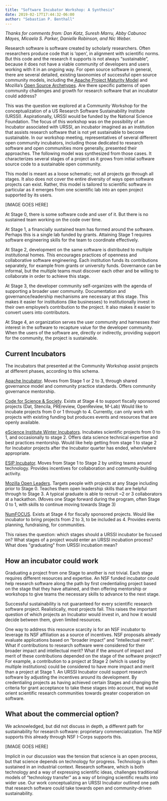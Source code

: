 ```yaml
---
title: "Software Incubator Workshop: A Synthesis"
date: 2019-02-17T17:44:32-06:00
author: "Sebastian P. Benthall"
---
```


*Thanks for comments from: Dan Katz, Suresh Marru, Abby Cabunoc Mayes, Micaela S. Parker, Danielle Robinson, and Nic Weber.*

Research software is software created by scholarly researchers. Often researchers produce code that is ‘open’, in alignment with scientific norms. But this code and the research it supports is not always “sustainable”, because it does not have a viable community of developers and users working with it in an ongoing way. For open source software in general, there are several detailed, existing taxonomies of successful open source community models, including the[ Apache Project Maturity Model](http://community.apache.org/apache-way/apache-project-maturity-model.html) and Mozilla’s [Open Source Archetypes](https://blog.mozilla.org/wp-content/uploads/2018/05/MZOTS_OS_Archetypes_report_ext_scr.pdf). Are there specific patterns of open community challenges and growth for research software that an incubator could address?

This was the question we explored at a Community Workshop for the conceptualization of a US Research Software Sustainability Institute (URSSI). Aspirationally, URSSI would be funded by the National Science Foundation. The focus of this workshop was on the possibility of an Incubator associated with URSSI, an incubator imagined as an institution that assists research software that is not yet sustainable to become sustainable. In our workshop meeting, representatives of several different open community incubators, including those dedicated to research software and open communities more generally, presented their approaches. The following model was synthesized from those cases. It characterizes several stages of a project as it grows from initial software source code to a sustainable open community. 

This model is meant as a loose schematic; not all projects go through all stages. It also does not cover the entire diversity of ways open software projects can exist. Rather, this model is tailored to scientific software in particular as it emerges from one scientific lab into an open project supported by its users.


[IMAGE GOES HERE]

At Stage 0, there is some software code and user of it. But there is no sustained team working on the code over time.

At Stage 1, a financially sustained team has formed around the software. Perhaps this is a single lab funded by grants. Attaining Stage 1 requires software engineering skills for the team to coordinate effectively.

At Stage 2, development on the same software is distributed to multiple institutional homes. This encourages practices of openness and collaborative software engineering. Each institution funds its contributions separately, for example from grants or university funds. Governance can be informal, but the multiple teams must discover each other and be willing to collaborate in order to achieve this stage.

At Stage 3, the developer community self-organizes with the agenda of supporting a broader user community. Documentation and governance/leadership mechanisms are necessary at this stage. This makes it easier for institutions (like businesses) to institutionally invest in their own employee’s contribution to the project. It also makes it easier to convert users into contributors.

At Stage 4, an organization serves the user community and harnesses their interest in the software to recapture value for the developer community. When the users of the software are, directly or indirectly, providing support for the community, the project is sustainable.

## Current Incubators

The incubators that presented at the Community Workshop assist projects at different phases, according to this schema.

[Apache Incubator](https://incubator.apache.org/). Moves from Stage 1 or 2 to 3, through shared governance model and community practice standards. Offers community governance mentorship.

[Code for Science & Society](https://codeforscience.org/). Exists at Stage 4 to support fiscally sponsored projects (Dat, Stencila, PREreview, OpenReview, M-Lab) Would like to incubate projects from 0 or 1 through to 4. Currently, can only work with projects with existing funding but produces events and resources that are openly available.

[eScience Institute Winter Incubators](https://escience.washington.edu/tag/winter-incubator/). Incubates scientific projects from 0 to 1, and occasionally to stage 2. Offers data science technical expertise and best practices mentorship. Would like help getting from stage 1 to stage 2 for Incubator projects after the Incubator quarter has ended, when/where appropriate.

[ESIP Incubator](https://www.esipfed.org/esip-lab/funding-opportunities). Moves from Stage 1 to Stage 2 by uniting teams around technology. Provides incentives for collaboration and community-building activity.

[Mozilla Open Leaders](https://foundation.mozilla.org/en/opportunity/mozilla-open-leaders/). Targets people with projects at any Stage including prior to  Stage 0. Teaches them open leadership skills that are helpful through to Stage 3. A typical graduate is able to recruit ~2 or 3 collaborators at a hackathon. (Moves one Stage forward during the program, often Stage 0 to 1, with skills to continue moving towards Stage 3)

[NumFOCUS](https://numfocus.org/). Exists at Stage 4 for fiscally sponsored projects. Would like incubator to bring projects from 2 to 3, to be included as 4. Provides events planning, fundraising, for communities.

This raises the question: which stages should a URSSI incubator be focused on?  What stages of a project would enter an URSSI incubation process? What does "graduating" from URSSI incubation mean?

## How an incubator could work

Graduating a project from one Stage to another is not trivial. Each stage requires different resources and expertise. An NSF funded incubator could help research software along the path by first credentialing project based on the stage that they have attained, and then offering mentorship or workshops to give teams the necessary skills to advance to the next stage.

Successful sustainability is not guaranteed for every scientific research software project. Realistically, most projects fail. This raises the important question of which projects an Incubator would invest in, and how it would decide between them, given limited resources.

One way to address this resource scarcity is for an NSF incubator to leverage its NSF affiliation as a source of incentives. NSF proposals already evaluate applications based on “broader impact” and “intellectual merit”. What if contributions to research software were considered for their broader impact and intellectual merit? What if the amount of impact and merit of these contributions depended on the stage of the software project? For example, a contribution to a project at Stage 2 (which is used by multiple institutions) could be considered to have more impact and merit than a project at Stage 1. An URSSI Incubator could support research software by adjusting the incentives around its development. By credentialing projects as having achieved certain Stages and changing the criteria for grant acceptance to take these stages into account, that would orient scientific research communities towards greater cooperation on software.

## What about the commercial option?

We acknowledged, but did not discuss in depth, a different path for sustainability for research software: proprietary commercialization. The NSF supports this already through NSF I-Corps supports this. 

[IMAGE GOES HERE]

Implicit in our discussion was the tension that science is an open process, but that science depends on technology for progress. Technology is often sustained in an industrial context. Research software, which is both technology and a way of expressing scientific ideas, challenges traditional models of “technology transfer” as a way of bringing scientific results into wider use. Our work conceptualizing an URSSI Incubator outlined one path that research software could take towards open and community-driven sustainability.
